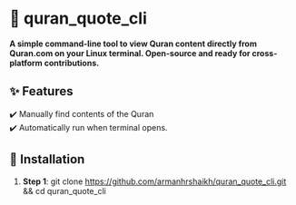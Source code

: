 # 📖 quran_quote_cli
**A simple command-line tool to view Quran content directly from Quran.com on your Linux terminal. Open-source and ready for cross-platform contributions.**

## **✨ Features**  
✔️ Manually find contents of the Quran <br>
✔️ Automatically run when terminal opens.<br>

## **🔧 Installation**  
1. **Step 1**: git clone https://github.com/armanhrshaikh/quran_quote_cli.git && cd quran_quote_cli
